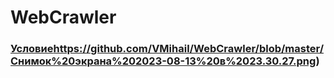 # WebCrawler
### [Условие](https://github.com/VMihail/WebCrawler/blob/master/Снимок%20экрана%202023-08-13%20в%2023.30.27.png)https://github.com/VMihail/WebCrawler/blob/master/Снимок%20экрана%202023-08-13%20в%2023.30.27.png)
